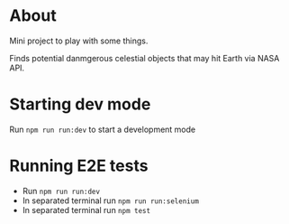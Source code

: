 # About
Mini project to play with some things.

Finds potential danmgerous celestial objects that may hit Earth via NASA API.
# Starting dev mode
Run `npm run run:dev` to start a development mode
# Running E2E tests
 * Run `npm run run:dev`
 * In separated terminal run `npm run run:selenium`
 * In separated terminal run `npm test`